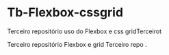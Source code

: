# Tb-Flexbox-cssgrid 
Terceiro repositório uso do Flexbox e css gridTerceirot

Terceiro repositório  Flexbox e grid
Terceiro repo .
